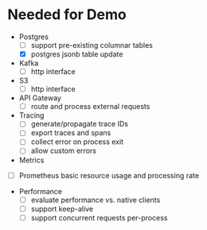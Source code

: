 # Needed for Demo

- Postgres
  - [ ] support pre-existing columnar tables
  - [x] postgres jsonb table update

- Kafka
  - [ ] http interface

- S3
  - [ ] http interface

- API Gateway
  - [ ] route and process external requests

- Tracing
  - [ ] generate/propagate trace IDs
  - [ ] export traces and spans
  - [ ] collect error on process exit
  - [ ] allow custom errors

- Metrics
 - [ ] Prometheus basic resource usage and processing rate

- Performance
  - [ ] evaluate performance vs. native clients
  - [ ] support keep-alive
  - [ ] support concurrent requests per-process
